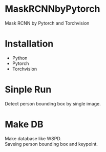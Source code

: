 # MaskRCNNbyPytorch
Mask RCNN by Pytorch and Torchvision

# Installation
* Python  
* Pytorch  
* Torchvision  

# Sinple Run
Detect person bounding box by single image.  

# Make DB
Make database like WSPD.  
Saveing person bounding box and keypoint.  

